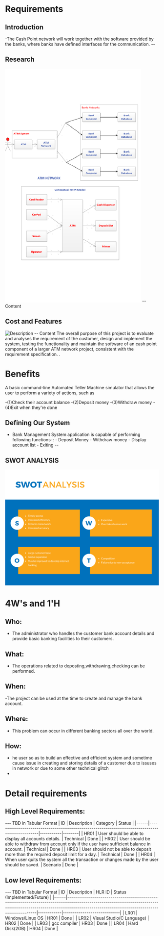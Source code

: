 # Requirements
## Introduction
 -The Cash Point network will work together with the software provided by the banks, where banks have defined interfaces for the communication. --  

## Research
![Description](https://github.com/Chinnam-Narendra-Prasad/CASHPOINT-TRANSACTION-SYSTEM/blob/main/model.png)
-- Content 
## Cost and Features
![Description]()
-- Content 
The overall purpose of this project is to evaluate and analyses the requirement of the customer, design and implement the system, testing the functionality and maintain the software of an cash point component of a larger ATM network project, consistent with the requirement specification. .
 # Benefits
 A basic command-line Automated Teller Machine simulator that allows the user to perform a variety of actions, such as

-(1)Check their account balance
-(2)Deposit money
-(3)Withdraw money
-(4)Exit when they're done
## Defining Our System
   - Bank Management System application is capable of performing following functions-:
    - Deposit Money
    - Withdraw money
    - Display account list
    - Exiting -- 
## SWOT ANALYSIS
![SWOT-Sample](https://github.com/Chinnam-Narendra-Prasad/CASHPOINT-TRANSACTION-SYSTEM/blob/main/swot%20pic.png)

# 4W&#39;s and 1&#39;H

## Who:
- The administrator who handles the customer bank account details and provide basic banking facilities to their customers.


## What:
- The operations related to deposting,withdrawing,checking can be performed.


## When:
-The project can be used at the time to create and manage the bank account.


## Where:
- This problem can occur in different banking sectors all over the world.

## How:
- he user so as to build an effective and efficient system and sometime cause issue in creating and storing details of a customer due to issuses in network or due to some other technical glitch
- 
# Detail requirements

## High Level Requirements:
--- TBD in Tabular Format 
| ID   | Description                                                                                       | Category  | Status |
|------|---------------------------------------------------------------------------------------------------|-----------|--------|
| HR01 | User should be able to display all accounts details.                                              | Technical | Done |
| HR02 | User should be able to withdraw from account only if the user have sufficient balance in account. | Technical | Done |
| HR03 | User should not be able to deposit more than the required deposit limit for a day.                | Technical | Done |
| HR04 | When user quits the system all the transaction or changes made by the user should be saved.       | Scenario  | Done |



##  Low level Requirements:
--- TBD in Tabular Format 
| ID   | Description                                                                                                                                                                                                              | HLR ID     | Status (Implemented/Future) |
|------|--------------------------------------------------------------------------------------------------------------------------------------------------------------------------------------------------------------------------|------------|-----------------------------|
| LR01 | Windows/Linux OS                        | HR01       | Done                        |
| LR02 | Visual Studio(C Language)	              | HR02       | Done                        |
| LR03 | gcc compiler	                           | HR03       | Done                        |
| LR04 | Hard Disk(2GB)	                         | HR04       | Done                        |
